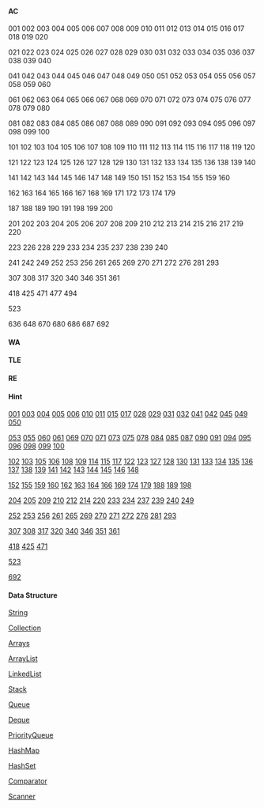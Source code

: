 #### AC

001 002 003 004 005 006 007 008 009 010 011 012 013 014 015 016 017 018 019 020

021 022 023 024 025 026 027 028 029 030 031 032 033 034 035 036 037 038 039 040

041 042 043 044 045 046 047 048 049 050 051 052 053 054 055 056 057 058 059 060

061 062 063 064 065 066 067 068 069 070 071 072 073 074 075 076 077 078 079 080

081 082 083 084 085 086 087 088 089 090 091 092 093 094 095 096 097 098 099 100

101 102 103 104 105 106 107 108 109 110 111 112 113 114 115 116 117 118 119 120

121 122 123 124 125 126 127 128 129 130 131 132 133 134 135 136 138 139 140

141 142 143 144 145 146 147 148 149 150 151 152 153 154 155 159 160

162 163 164 165 166 167 168 169 171 172 173 174 179 

187 188 189 190 191 198 199 200

201 202 203 204 205 206 207 208 209 210 212 213 214 215 216 217 219 220

223 226 228 229 233 234 235 237 238 239 240

241 242 249 252 253 256 261 265 269 270 271 272 276 281 293

307 308 317 320 340 346 351 361

418 425 471 477 494

523

636 648 670 680 686 687 692

#### WA

#### TLE

#### RE

#### Hint

[001](https://github.com/Sylvanuszhy/LeetCode/blob/master/001/README.md) [003](https://github.com/Sylvanuszhy/LeetCode/blob/master/003/README.md) [004](https://github.com/Sylvanuszhy/LeetCode/blob/master/004/README.md) [005](https://github.com/Sylvanuszhy/LeetCode/blob/master/005/README.md) [006](https://github.com/Sylvanuszhy/LeetCode/blob/master/006/README.md) [010](https://github.com/Sylvanuszhy/LeetCode/blob/master/010/README.md) [011](https://github.com/Sylvanuszhy/LeetCode/blob/master/011/README.md) [015](https://github.com/Sylvanuszhy/LeetCode/blob/master/015/README.md) [017](https://github.com/Sylvanuszhy/LeetCode/blob/master/017/README.md) [028](https://github.com/Sylvanuszhy/LeetCode/blob/master/028/README.md) [029](https://github.com/Sylvanuszhy/LeetCode/blob/master/029/README.md) [031](https://github.com/Sylvanuszhy/LeetCode/blob/master/031/README.md) [032](https://github.com/Sylvanuszhy/LeetCode/blob/master/032/README.md) [041](https://github.com/Sylvanuszhy/LeetCode/blob/master/041/README.md) [042](https://github.com/Sylvanuszhy/LeetCode/blob/master/042/README.md) [045](https://github.com/Sylvanuszhy/LeetCode/blob/master/045/README.md) [049](https://github.com/Sylvanuszhy/LeetCode/blob/master/049/README.md) [050](https://github.com/Sylvanuszhy/LeetCode/blob/master/050/README.md) 

[053](https://github.com/Sylvanuszhy/LeetCode/blob/master/053/README.md) [055](https://github.com/Sylvanuszhy/LeetCode/blob/master/055/README.md) [060](https://github.com/Sylvanuszhy/LeetCode/blob/master/060/README.md) [061](https://github.com/Sylvanuszhy/LeetCode/blob/master/061/README.md) [069](https://github.com/Sylvanuszhy/LeetCode/blob/master/069/README.md) [070](https://github.com/Sylvanuszhy/LeetCode/blob/master/070/README.md) [071](https://github.com/Sylvanuszhy/LeetCode/blob/master/071/README.md) [073](https://github.com/Sylvanuszhy/LeetCode/blob/master/073/README.md) [075](https://github.com/Sylvanuszhy/LeetCode/blob/master/075/README.md) [078](https://github.com/Sylvanuszhy/LeetCode/blob/master/078/README.md) [084](https://github.com/Sylvanuszhy/LeetCode/blob/master/084/README.md) [085](https://github.com/Sylvanuszhy/LeetCode/blob/master/085/README.md) [087](https://github.com/Sylvanuszhy/LeetCode/blob/master/087/README.md) [090](https://github.com/Sylvanuszhy/LeetCode/blob/master/090/README.md) [091](https://github.com/Sylvanuszhy/LeetCode/blob/master/091/README.md) [094](https://github.com/Sylvanuszhy/LeetCode/blob/master/094/README.md) [095](https://github.com/Sylvanuszhy/LeetCode/blob/master/095/README.md) [096](https://github.com/Sylvanuszhy/LeetCode/blob/master/096/README.md) [098](https://github.com/Sylvanuszhy/LeetCode/blob/master/098/README.md) [099](https://github.com/Sylvanuszhy/LeetCode/blob/master/099/README.md) [100](https://github.com/Sylvanuszhy/LeetCode/blob/master/100/README.md) 

[102](https://github.com/Sylvanuszhy/LeetCode/blob/master/102/README.md) [103](https://github.com/Sylvanuszhy/LeetCode/blob/master/103/README.md) [105](https://github.com/Sylvanuszhy/LeetCode/blob/master/105/README.md) [106](https://github.com/Sylvanuszhy/LeetCode/blob/master/106/README.md) [108](https://github.com/Sylvanuszhy/LeetCode/blob/master/108/README.md) [109](https://github.com/Sylvanuszhy/LeetCode/blob/master/109/README.md) [114](https://github.com/Sylvanuszhy/LeetCode/blob/master/114/README.md) [115](https://github.com/Sylvanuszhy/LeetCode/blob/master/115/README.md) [117](https://github.com/Sylvanuszhy/LeetCode/blob/master/117/README.md) [122](https://github.com/Sylvanuszhy/LeetCode/blob/master/122/README.md) [123](https://github.com/Sylvanuszhy/LeetCode/blob/master/123/README.md) [127](https://github.com/Sylvanuszhy/LeetCode/blob/master/127/README.md) [128](https://github.com/Sylvanuszhy/LeetCode/blob/master/128/README.md) [130](https://github.com/Sylvanuszhy/LeetCode/blob/master/130/README.md) [131](https://github.com/Sylvanuszhy/LeetCode/blob/master/131/README.md) [133](https://github.com/Sylvanuszhy/LeetCode/blob/master/133/README.md) [134](https://github.com/Sylvanuszhy/LeetCode/blob/master/134/README.md) [135](https://github.com/Sylvanuszhy/LeetCode/blob/master/135/README.md) [136](https://github.com/Sylvanuszhy/LeetCode/blob/master/136/README.md) [137](https://github.com/Sylvanuszhy/LeetCode/blob/master/137/README.md) [138](https://github.com/Sylvanuszhy/LeetCode/blob/master/138/README.md) [139](https://github.com/Sylvanuszhy/LeetCode/blob/master/139/README.md) [141](https://github.com/Sylvanuszhy/LeetCode/blob/master/141/README.md) [142](https://github.com/Sylvanuszhy/LeetCode/blob/master/142/README.md) [143](https://github.com/Sylvanuszhy/LeetCode/blob/master/143/README.md) [144](https://github.com/Sylvanuszhy/LeetCode/blob/master/144/README.md) [145](https://github.com/Sylvanuszhy/LeetCode/blob/master/145/README.md) [146](https://github.com/Sylvanuszhy/LeetCode/blob/master/146/README.md) [148](https://github.com/Sylvanuszhy/LeetCode/blob/master/148/README.md) 

[152](https://github.com/Sylvanuszhy/LeetCode/blob/master/152/README.md) [155](https://github.com/Sylvanuszhy/LeetCode/blob/master/155/README.md) [159](https://github.com/Sylvanuszhy/LeetCode/blob/master/159/README.md) [160](https://github.com/Sylvanuszhy/LeetCode/blob/master/160/README.md) [162](https://github.com/Sylvanuszhy/LeetCode/blob/master/162/README.md) [163](https://github.com/Sylvanuszhy/LeetCode/blob/master/163/README.md) [164](https://github.com/Sylvanuszhy/LeetCode/blob/master/164/README.md) [166](https://github.com/Sylvanuszhy/LeetCode/blob/master/166/README.md) [169](https://github.com/Sylvanuszhy/LeetCode/blob/master/169/README.md) [174](https://github.com/Sylvanuszhy/LeetCode/blob/master/174/README.md) [179](https://github.com/Sylvanuszhy/LeetCode/blob/master/179/README.md) [188](https://github.com/Sylvanuszhy/LeetCode/blob/master/188/README.md) [189](https://github.com/Sylvanuszhy/LeetCode/blob/master/189/README.md) [198](https://github.com/Sylvanuszhy/LeetCode/blob/master/198/README.md) 

[204](https://github.com/Sylvanuszhy/LeetCode/blob/master/204/README.md) [205](https://github.com/Sylvanuszhy/LeetCode/blob/master/205/README.md) [209](https://github.com/Sylvanuszhy/LeetCode/blob/master/209/README.md) [210](https://github.com/Sylvanuszhy/LeetCode/blob/master/210/README.md) [212](https://github.com/Sylvanuszhy/LeetCode/blob/master/212/README.md) [214](https://github.com/Sylvanuszhy/LeetCode/blob/master/214/README.md) [220](https://github.com/Sylvanuszhy/LeetCode/blob/master/220/README.md) [233](https://github.com/Sylvanuszhy/LeetCode/blob/master/233/README.md) [234](https://github.com/Sylvanuszhy/LeetCode/blob/master/234/README.md) [237](https://github.com/Sylvanuszhy/LeetCode/blob/master/237/README.md) [239](https://github.com/Sylvanuszhy/LeetCode/blob/master/239/README.md) [240](https://github.com/Sylvanuszhy/LeetCode/blob/master/240/README.md) [249](https://github.com/Sylvanuszhy/LeetCode/blob/master/249/README.md) 

[252](https://github.com/Sylvanuszhy/LeetCode/blob/master/252/README.md) [253](https://github.com/Sylvanuszhy/LeetCode/blob/master/253/README.md) [256](https://github.com/Sylvanuszhy/LeetCode/blob/master/256/README.md) [261](https://github.com/Sylvanuszhy/LeetCode/blob/master/261/README.md) [265](https://github.com/Sylvanuszhy/LeetCode/blob/master/265/README.md) [269](https://github.com/Sylvanuszhy/LeetCode/blob/master/269/README.md) [270](https://github.com/Sylvanuszhy/LeetCode/blob/master/270/README.md) [271](https://github.com/Sylvanuszhy/LeetCode/blob/master/271/README.md) [272](https://github.com/Sylvanuszhy/LeetCode/blob/master/272/README.md) [276](https://github.com/Sylvanuszhy/LeetCode/blob/master/276/README.md) [281](https://github.com/Sylvanuszhy/LeetCode/blob/master/281/README.md) [293](https://github.com/Sylvanuszhy/LeetCode/blob/master/293/README.md) 

[307](https://github.com/Sylvanuszhy/LeetCode/blob/master/307/README.md) [308](https://github.com/Sylvanuszhy/LeetCode/blob/master/308/README.md) [317](https://github.com/Sylvanuszhy/LeetCode/blob/master/317/README.md) [320](https://github.com/Sylvanuszhy/LeetCode/blob/master/320/README.md) [340](https://github.com/Sylvanuszhy/LeetCode/blob/master/340/README.md) [346](https://github.com/Sylvanuszhy/LeetCode/blob/master/346/README.md) [351](https://github.com/Sylvanuszhy/LeetCode/blob/master/351/README.md) [361](https://github.com/Sylvanuszhy/LeetCode/blob/master/361/README.md) 

[418](https://github.com/Sylvanuszhy/LeetCode/blob/master/418/README.md) [425](https://github.com/Sylvanuszhy/LeetCode/blob/master/425/README.md) [471](https://github.com/Sylvanuszhy/LeetCode/blob/master/471/README.md) 

[523](https://github.com/Sylvanuszhy/LeetCode/blob/master/523/README.md) 

[692](https://github.com/Sylvanuszhy/LeetCode/blob/master/692/README.md) 

#### Data Structure

[String](https://docs.oracle.com/javase/8/docs/api/java/lang/String.html)

[Collection](https://docs.oracle.com/javase/8/docs/api/java/util/Collection.html)

[Arrays](https://docs.oracle.com/javase/8/docs/api/java/util/Arrays.html)

[ArrayList](https://docs.oracle.com/javase/8/docs/api/java/util/ArrayList.html)

[LinkedList](https://docs.oracle.com/javase/8/docs/api/java/util/LinkedList.html)

[Stack](https://docs.oracle.com/javase/8/docs/api/java/util/Stack.html)

[Queue](https://docs.oracle.com/javase/8/docs/api/java/util/Queue.html)

[Deque](https://docs.oracle.com/javase/8/docs/api/java/util/Deque.html)

[PriorityQueue](https://docs.oracle.com/javase/8/docs/api/java/util/PriorityQueue.html)

[HashMap](https://docs.oracle.com/javase/8/docs/api/java/util/HashMap.html)

[HashSet](https://docs.oracle.com/javase/8/docs/api/java/util/HashSet.html)



[Comparator](https://docs.oracle.com/javase/8/docs/api/java/util/Comparator.html)

[Scanner](https://docs.oracle.com/javase/8/docs/api/java/util/Scanner.html)

